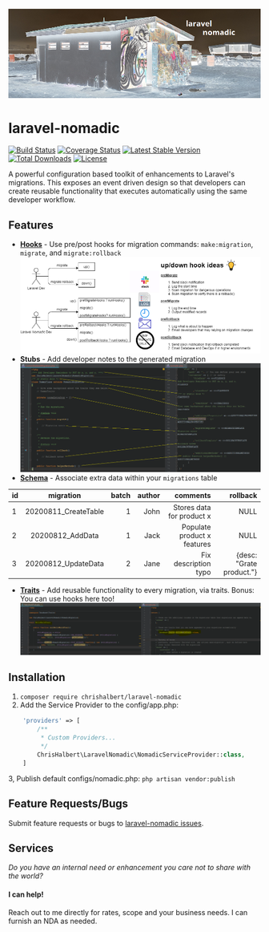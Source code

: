 ![Laravel Nomadic Header](./docs/NomadLife.png)
# laravel-nomadic
[![Build Status](https://travis-ci.org/chrishalbert/laravel-nomadic.svg?branch=master)](https://travis-ci.org/chrishalbert/laravel-nomadic)
[![Coverage Status](https://coveralls.io/repos/github/chrishalbert/laravel-nomadic/badge.svg?branch=master)](https://coveralls.io/github/chrishalbert/laravel-nomadic?branch=master)
[![Latest Stable Version](https://poser.pugx.org/chrishalbert/laravel-nomadic/v/stable)](https://packagist.org/packages/chrishalbert/laravel-nomadic)
[![Total Downloads](https://poser.pugx.org/chrishalbert/laravel-nomadic/downloads)](https://packagist.org/packages/chrishalbert/laravel-nomadic)
[![License](https://poser.pugx.org/chrishalbert/laravel-nomadic/license)](https://packagist.org/packages/chrishalbert/laravel-nomadic)

A powerful configuration based toolkit of enhancements to Laravel's migrations. This exposes an event driven design so that developers can create reusable functionality that executes automatically using the same developer workflow.

## Features
* [**Hooks**](docs/NomadicHooks.md) - Use pre/post hooks for migration commands: `make:migration`, `migrate`, and `migrate:rollback`
![Up Down Hook Ideas](./docs/LaravelNomadic-upDownHooks.png)
* **Stubs** - Add developer notes to the generated migration
![Stub Migrations](./docs/LaravelNomadic-Stub.PNG)
* [**Schema**](docs/NomadicSchema.md) - Associate extra data within your `migrations` table

| id |  migration          | batch | author | comments                   | rollback |
|----|:-------------------:|------:|-------:|---------------------------:|-----------:|
| 1  | 20200811_CreateTable| 1     | John   | Stores data for product x  | NULL                    |
| 2  | 20200812_AddData    | 1     | Jack   | Populate product x features| NULL                    |
| 3  | 20200812_UpdateData | 2     | Jane   | Fix description typo       | {desc: "Grate product."}|

* [**Traits**](docs/NomadicTraits.md) - Add reusable functionality to every migration, via traits. Bonus: You can use hooks here too!
![Using Traits](./docs/LaravelNomadic-Trait.PNG)

## Installation
1. ```composer require chrishalbert/laravel-nomadic```
2. Add the Service Provider to the config/app.php:
```php
    'providers' => [
        /**
         * Custom Providers...
         */
        ChrisHalbert\LaravelNomadic\NomadicServiceProvider::class,        
    ]
```
3, Publish default configs/nomadic.php: ```php artisan vendor:publish```

## Feature Requests/Bugs
   Submit feature requests or bugs to [laravel-nomadic issues](https://github.com/chrishalbert/laravel-nomadic/issues).
   
## Services
_Do you have an internal need or enhancement you care not to share with the world?_
#### I can help! 
Reach out to me directly for rates, scope and your business needs. I can furnish an NDA as needed. 
